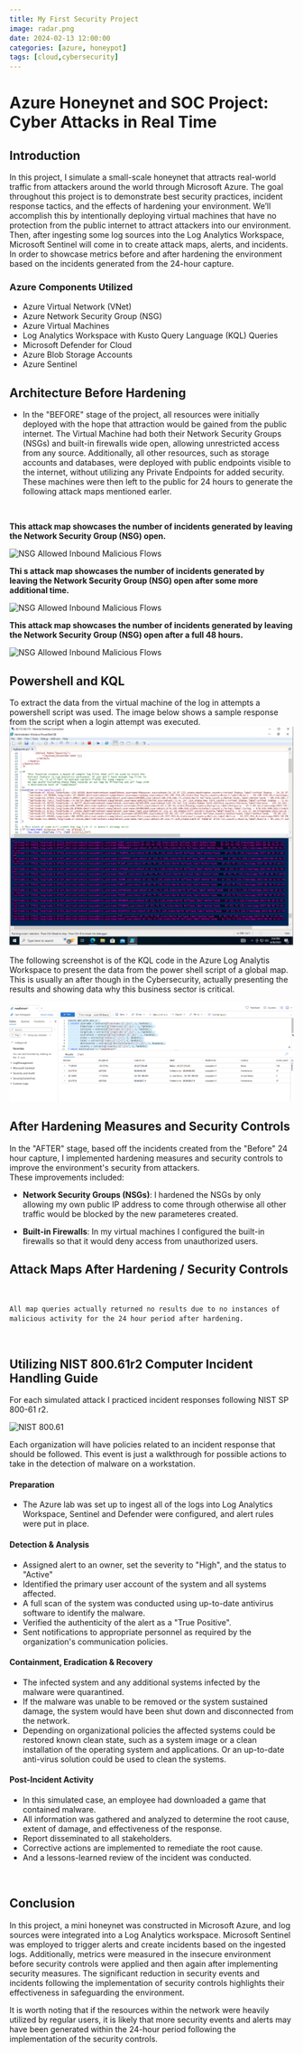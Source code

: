 ```yaml
---
title: My First Security Project
image: radar.png
date: 2024-02-13 12:00:00 
categories: [azure, honeypot]
tags: [cloud,cybersecurity]
---
```


# Azure Honeynet and SOC Project: Cyber Attacks in Real Time
## Introduction
In this project, I simulate a small-scale honeynet that attracts real-world traffic from attackers around the world through Microsoft Azure. The goal throughout this project is to demonstrate best security practices, incident response tactics, and the effects of hardening your environment. We’ll accomplish this by intentionally deploying virtual machines that have no protection from the public internet to attract attackers into our environment. Then, after ingesting some log sources into the Log Analytics Workspace, Microsoft Sentinel will come in to create attack maps, alerts, and incidents. In order to showcase metrics before and after hardening the environment based on the incidents generated from the 24-hour capture.

### Azure Components Utilized
<ul>
  <li>Azure Virtual Network (VNet)</li>
  <li>Azure Network Security Group (NSG)</li>
  <li>Azure Virtual Machines</li>
  <li>Log Analytics Workspace with Kusto Query Language (KQL) Queries</li>
   <li>Microsoft Defender for Cloud</li>
    <li>Azure Blob Storage Accounts</li>
     <li>Azure Sentinel</li>

</ul>

## Architecture Before Hardening
- In the "BEFORE" stage of the project, all resources were initially deployed with the hope that attraction would be gained from the public internet. The Virtual Machine had both their Network Security Groups (NSGs) and built-in firewalls wide open, allowing unrestricted access from any source. Additionally, all other resources, such as storage accounts and databases, were deployed with public endpoints visible to the internet, without utilizing any Private Endpoints for added security. These machines were then left to the public for 24 hours to generate the following attack maps mentioned earler. 
 <br />
 
 <b>This attack map showcases the number of incidents generated by leaving the Network Security Group (NSG) open. </b>
 
   ![NSG Allowed Inbound Malicious Flows](https://i.imgur.com/eksc1Qh.png)<br>

 <b>Thi     s attack map showcases the number of incidents generated by leaving the Network Security Group (NSG) open after some more additional time. </b>

  ![NSG Allowed Inbound Malicious Flows](https://i.imgur.com/7U9UZgM.png)<br>

 <b>This attack map showcases the number of incidents generated by leaving the Network Security Group (NSG) open after a full 48 hours. </b>  

  ![NSG Allowed Inbound Malicious Flows](https://i.imgur.com/VPV2bM3.png)<br>

## Powershell and KQL
To extract the data from the virtual machine of the log in attempts a powershell script was used. The image below shows a sample response from the script when a login attempt was executed.
![powershell script](powershelllog.PNG)

The following screenshot is of the KQL code in the Azure Log Analytis Workspace to present the data from the power shell script of a global map. This is usually an after though in the Cybersecurity, actually presenting the results and showing data why this business sector is critical.

![KQL code](loganalytics.PNG)

## After Hardening Measures and Security Controls

In the "AFTER" stage, based off the incidents created from the "Before" 24 hour capture, I implemented hardening measures and security controls to improve the environment's security from attackers.<br /> 
These improvements included:

- <b>Network Security Groups (NSGs)</b>: I hardened the NSGs by only allowing my own public IP address to come through otherwise all other traffic would be blocked by the new parameteres created.

- <b>Built-in Firewalls</b>: In my virtual machines I configured the built-in firewalls so that it would deny access from unauthorized users. 

## Attack Maps After Hardening / Security Controls

<br />

```All map queries actually returned no results due to no instances of malicious activity for the 24 hour period after hardening.```

 <br />
 
## Utilizing NIST 800.61r2 Computer Incident Handling Guide

For each simulated attack I practiced incident responses following NIST SP 800-61 r2.

![NIST 800.61](https://i.imgur.com/6PTG7c0l.png)

Each organization will have policies related to an incident response that should be followed. This event is just a walkthrough for possible actions to take in the detection of malware on a workstation.  

#### Preparation

- The Azure lab was set up to ingest all of the logs into Log Analytics Workspace, Sentinel and Defender were configured, and alert rules were put in place.

#### Detection & Analysis

- Assigned alert to an owner, set the severity to "High", and the status to "Active"
- Identified the primary user account of the system and all systems affected.
- A full scan of the system was conducted using up-to-date antivirus software to identify the malware.
- Verified the authenticity of the alert as a "True Positive".
- Sent notifications to appropriate personnel as required by the organization's communication policies.

#### Containment, Eradication & Recovery

- The infected system and any additional systems infected by the malware were quarantined.
- If the malware was unable to be removed or the system sustained damage, the system would have been shut down and disconnected from the network.
- Depending on organizational policies the affected systems could be restored known clean state, such as a system image or a clean installation of the operating system and applications. Or an up-to-date anti-virus solution could be used to clean the systems. 

#### Post-Incident Activity

- In this simulated case, an employee had downloaded a game that contained malware. 
- All information was gathered and analyzed to determine the root cause, extent of damage, and effectiveness of the response. 
- Report disseminated to all stakeholders.
- Corrective actions are implemented to remediate the root cause.
- And a lessons-learned review of the incident was conducted.

<br />

## Conclusion

In this project, a mini honeynet was constructed in Microsoft Azure, and log sources were integrated into a Log Analytics workspace. Microsoft Sentinel was employed to trigger alerts and create incidents based on the ingested logs. Additionally, metrics were measured in the insecure environment before security controls were applied and then again after implementing security measures. The significant reduction in security events and incidents following the implementation of security controls highlights their effectiveness in safeguarding the environment.

It is worth noting that if the resources within the network were heavily utilized by regular users, it is likely that more security events and alerts may have been generated within the 24-hour period following the implementation of the security controls.

